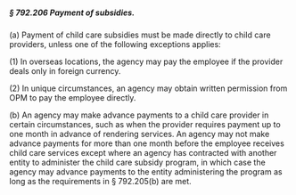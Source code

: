 ##### § 792.206 Payment of subsidies. #####

(a) Payment of child care subsidies must be made directly to child care providers, unless one of the following exceptions applies:

(1) In overseas locations, the agency may pay the employee if the provider deals only in foreign currency.

(2) In unique circumstances, an agency may obtain written permission from OPM to pay the employee directly.

(b) An agency may make advance payments to a child care provider in certain circumstances, such as when the provider requires payment up to one month in advance of rendering services. An agency may not make advance payments for more than one month before the employee receives child care services except where an agency has contracted with another entity to administer the child care subsidy program, in which case the agency may advance payments to the entity administering the program as long as the requirements in § 792.205(b) are met.